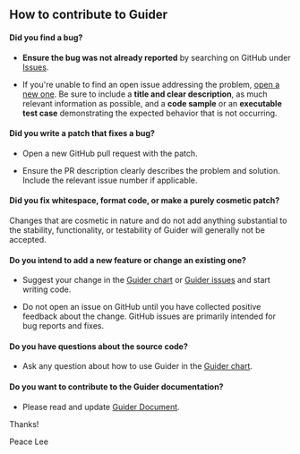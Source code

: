 ## How to contribute to Guider

#### **Did you find a bug?**

* **Ensure the bug was not already reported** by searching on GitHub under [Issues](https://github.com/iipeace/guider/issues).

* If you're unable to find an open issue addressing the problem, [open a new one](https://github.com/iipeace/guider/issues/new). Be sure to include a **title and clear description**, as much relevant information as possible, and a **code sample** or an **executable test case** demonstrating the expected behavior that is not occurring.

#### **Did you write a patch that fixes a bug?**

* Open a new GitHub pull request with the patch.

* Ensure the PR description clearly describes the problem and solution. Include the relevant issue number if applicable.

#### **Did you fix whitespace, format code, or make a purely cosmetic patch?**

Changes that are cosmetic in nature and do not add anything substantial to the stability, functionality, or testability of Guider will generally not be accepted.

#### **Do you intend to add a new feature or change an existing one?**

* Suggest your change in the [Guider chart](https://gitter.im/guiderchat/Lobby?source=orgpage) or [Guider issues](https://github.com/iipeace/guider/issues) and start writing code.

* Do not open an issue on GitHub until you have collected positive feedback about the change. GitHub issues are primarily intended for bug reports and fixes.

#### **Do you have questions about the source code?**

* Ask any question about how to use Guider in the [Guider chart](https://gitter.im/guiderchat/Lobby?source=orgpage).

#### **Do you want to contribute to the Guider documentation?**

* Please read and update [Guider Document](https://github.com/iipeace/guider/blob/master/README.md).

Thanks!

Peace Lee
